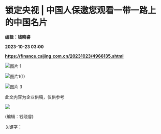 # 锁定央视 | 中国人保邀您观看一带一路上的中国名片
**编辑：钱晓睿**

**2023-10-23 03:00**

**https://finance.caijing.com.cn/20231023/4966135.shtml**

![图片 1](https://tx2.cdn.caijing.com.cn/2023/1023/1698028850721.png)

![图片1(1)](https://img4.caijing.com.cn/2023/1023/1698028927847.jpg)

![图片 3](https://tx3.cdn.caijing.com.cn/2023/1023/1698028944392.png)

此文内容为企业供稿，仅供参考

![](https://tx1.cdn.caijing.com.cn/2014-03-27/114048455.jpg)

(编辑：钱晓睿)

关键字：